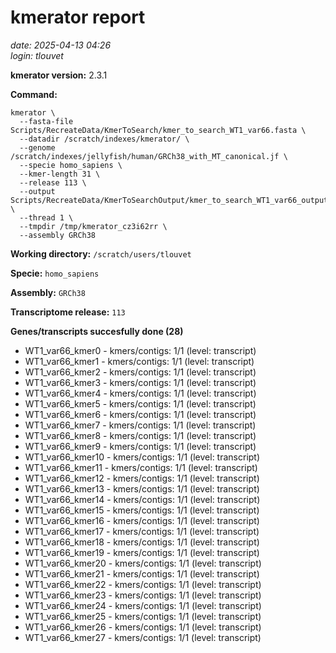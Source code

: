 # kmerator report
*date: 2025-04-13 04:26*  
*login: tlouvet*

**kmerator version:** 2.3.1

**Command:**

```
kmerator \
  --fasta-file Scripts/RecreateData/KmerToSearch/kmer_to_search_WT1_var66.fasta \
  --datadir /scratch/indexes/kmerator/ \
  --genome /scratch/indexes/jellyfish/human/GRCh38_with_MT_canonical.jf \
  --specie homo_sapiens \
  --kmer-length 31 \
  --release 113 \
  --output Scripts/RecreateData/KmerToSearchOutput/kmer_to_search_WT1_var66_output \
  --thread 1 \
  --tmpdir /tmp/kmerator_cz3i62rr \
  --assembly GRCh38
```

**Working directory:** `/scratch/users/tlouvet`

**Specie:** `homo_sapiens`

**Assembly:** `GRCh38`

**Transcriptome release:** `113`

**Genes/transcripts succesfully done (28)**

- WT1_var66_kmer0 - kmers/contigs: 1/1 (level: transcript)
- WT1_var66_kmer1 - kmers/contigs: 1/1 (level: transcript)
- WT1_var66_kmer2 - kmers/contigs: 1/1 (level: transcript)
- WT1_var66_kmer3 - kmers/contigs: 1/1 (level: transcript)
- WT1_var66_kmer4 - kmers/contigs: 1/1 (level: transcript)
- WT1_var66_kmer5 - kmers/contigs: 1/1 (level: transcript)
- WT1_var66_kmer6 - kmers/contigs: 1/1 (level: transcript)
- WT1_var66_kmer7 - kmers/contigs: 1/1 (level: transcript)
- WT1_var66_kmer8 - kmers/contigs: 1/1 (level: transcript)
- WT1_var66_kmer9 - kmers/contigs: 1/1 (level: transcript)
- WT1_var66_kmer10 - kmers/contigs: 1/1 (level: transcript)
- WT1_var66_kmer11 - kmers/contigs: 1/1 (level: transcript)
- WT1_var66_kmer12 - kmers/contigs: 1/1 (level: transcript)
- WT1_var66_kmer13 - kmers/contigs: 1/1 (level: transcript)
- WT1_var66_kmer14 - kmers/contigs: 1/1 (level: transcript)
- WT1_var66_kmer15 - kmers/contigs: 1/1 (level: transcript)
- WT1_var66_kmer16 - kmers/contigs: 1/1 (level: transcript)
- WT1_var66_kmer17 - kmers/contigs: 1/1 (level: transcript)
- WT1_var66_kmer18 - kmers/contigs: 1/1 (level: transcript)
- WT1_var66_kmer19 - kmers/contigs: 1/1 (level: transcript)
- WT1_var66_kmer20 - kmers/contigs: 1/1 (level: transcript)
- WT1_var66_kmer21 - kmers/contigs: 1/1 (level: transcript)
- WT1_var66_kmer22 - kmers/contigs: 1/1 (level: transcript)
- WT1_var66_kmer23 - kmers/contigs: 1/1 (level: transcript)
- WT1_var66_kmer24 - kmers/contigs: 1/1 (level: transcript)
- WT1_var66_kmer25 - kmers/contigs: 1/1 (level: transcript)
- WT1_var66_kmer26 - kmers/contigs: 1/1 (level: transcript)
- WT1_var66_kmer27 - kmers/contigs: 1/1 (level: transcript)
